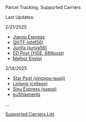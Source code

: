 Parcel Tracking. Supported Carriers

Last Updates:

2/21/2025 
* [Jiayou Express](https://chinaparcels.com/couriers/jiayou-express/)
* [QHTF (qhtf56)](https://chinaparcels.com/couriers/qhtf-qhtf56/)
* [JunYa (junya56)](https://chinaparcels.com/couriers/junya-junya56/)
* [ED Post (YIDE, 666post)](https://chinaparcels.com/couriers/ed-post-yide-666post/)
* [Melhor Envio)](https://chinaparcels.com/couriers/melhor-envio/)

2/14/2025 
* [Star Post (xingyou-guoji)](https://chinaparcels.com/couriers/eushipments/)
* [Linlong (cnllexp)](https://chinaparcels.com/couriers/linlong-cnllexp/)
* [Sixu Express (sxexp)](https://chinaparcels.com/couriers/sixu-express-sxexp/)
* [euShipments](https://chinaparcels.com/couriers/eushipments/)

...

[Supported Carriers List](https://chinaparcels.com/couriers/)


<!--

**Here are some ideas to get you started:**

🙋‍♀️ A short introduction - what is your organization all about?
🌈 Contribution guidelines - how can the community get involved?
👩‍💻 Useful resources - where can the community find your docs? Is there anything else the community should know?
🍿 Fun facts - what does your team eat for breakfast?
🧙 Remember, you can do mighty things with the power of [Markdown](https://docs.github.com/github/writing-on-github/getting-started-with-writing-and-formatting-on-github/basic-writing-and-formatting-syntax)
-->
